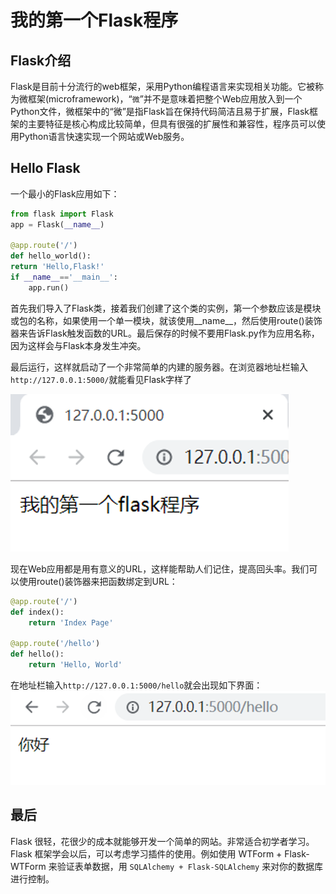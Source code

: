 # 我的第一个Flask程序

## Flask介绍

Flask是目前十分流行的web框架，采用Python编程语言来实现相关功能。它被称为微框架(microframework)，“```微```”并不是意味着把整个Web应用放入到一个Python文件，微框架中的“微”是指Flask旨在保持代码简洁且易于扩展，Flask框架的主要特征是核心构成比较简单，但具有很强的扩展性和兼容性，程序员可以使用Python语言快速实现一个网站或Web服务。

##   Hello Flask

一个最小的Flask应用如下：
```python
from flask import Flask
app = Flask(__name__)

@app.route('/')
def hello_world():
return 'Hello,Flask!'
if __name__=='__main__':
    app.run()


```

首先我们导入了Flask类，接着我们创建了这个类的实例，第一个参数应该是模块或包的名称，如果使用一个单一模块，就该使用__name__，然后使用route()装饰器来告诉Flask触发函数的URL。最后保存的时候不要用Flask.py作为应用名称，因为这样会与Flask本身发生冲突。

最后运行，这样就启动了一个非常简单的内建的服务器。在浏览器地址栏输入```http://127.0.0.1:5000/```就能看见Flask字样了

![](assets/20200212-02-刘玉江-1.png)

现在Web应用都是用有意义的URL，这样能帮助人们记住，提高回头率。我们可以使用route()装饰器来把函数绑定到URL：
```python
@app.route('/')
def index():
    return 'Index Page'

@app.route('/hello')
def hello():
    return 'Hello, World'

```

在地址栏输入```http://127.0.0.1:5000/hello```就会出现如下界面：
![](assets/20200212-02-刘玉江-2.png)


## 最后


Flask 很轻，花很少的成本就能够开发一个简单的网站。非常适合初学者学习。Flask 框架学会以后，可以考虑学习插件的使用。例如使用 WTForm + Flask-WTForm 来验证表单数据，用 ```SQLAlchemy + Flask-SQLAlchemy``` 来对你的数据库进行控制。